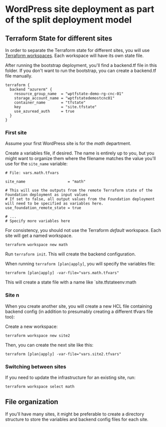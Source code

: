 # WordPress site deployment as part of the split deployment model

## Terraform State for different sites

In order to separate the Terraform state for different sites, you will use [Terraform workspaces](https://developer.hashicorp.com/terraform/cli/workspaces). Each workspace will have its own state file.

After running the bootstrap deployment, you'll find a backend.tf file in this folder. If you don't want to run the bootstrap, you can create a backend.tf file manually.

```hcl
terraform {
  backend "azurerm" {
    resource_group_name  = "wptfstate-demo-rg-cnc-01"
    storage_account_name = "wptfstatedemostcnc01"
    container_name       = "tfstate"
    key                  = "site.tfstate"
    use_azuread_auth     = true
  }
}
```

### First site

Assume your first WordPress site is for the *math* department.

Create a variables file, if desired. The name is entirely up to you, but you might want to organize them where the filename matches the value you'll use for the `site_name` variable:

```hcl
# File: vars.math.tfvars

site_name                   = "math"

# This will use the outputs from the remote Terraform state of the Foundation deployment as input values
# If set to false, all output values from the Foundation deployment will need to be specified as variables here.
use_foundation_remote_state = true

# ...
# Specify more variables here
```

For consistency, you should not use the Terraform *default* workspace. Each site will get a named workspace.

`terraform workspace new math`

Run `terraform init`. This will create the backend configuration.

When running `terraform [plan|apply]`, you will specify the variables file:

`terraform [plan|apply] -var-file="vars.math.tfvars"`

This will create a state file with a name like `site.tfstateenv:math

### Site n

When you create another site, you will create a new HCL file containing backend config (in addition to presumably creating a different tfvars file too):

Create a new workspace:

`terraform workspace new site2`

Then, you can create the next site like this:

`terraform [plan|apply] -var-file="vars.site2.tfvars"`

### Switching between sites

If you need to update the infrastructure for an existing site, run:

`terraform workspace select math`

## File organization

If you'll have many sites, it might be preferable to create a directory structure to store the variables and backend config files for each site.
